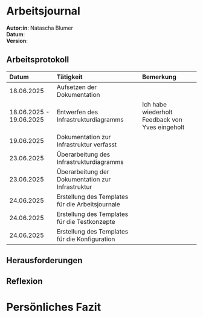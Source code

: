 # Arbeitsjournal
**Autor:in**: Natascha Blumer  
**Datum**:    
**Version**:  

## Arbeitsprotokoll
| Datum | Tätigkeit | Bemerkung |
| :-- | :-- | :-- |
| 18.06.2025 | Aufsetzen der Dokumentation |  |
| 18.06.2025 - 19.06.2025 | Entwerfen des Infrastrukturdiagramms | Ich habe wiederholt Feedback von Yves eingeholt |
| 19.06.2025 | Dokumentation zur Infrastruktur verfasst |  |
| 23.06.2025 | Überarbeitung des Infrastrukturdiagramms |  |
| 23.06.2025 | Überarbeitung der Dokumentation zur Infrastruktur |  |
| 24.06.2025 | Erstellung des Templates für die Arbeitsjournale |  |
| 24.06.2025 | Erstellung des Templates für die Testkonzepte |  |
| 24.06.2025 | Erstellung des Templates für die Konfiguration |  |

## Herausforderungen

## Reflexion

# Persönliches Fazit
